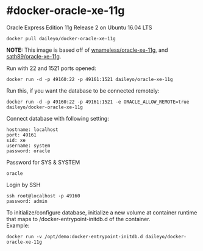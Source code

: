 #docker-oracle-xe-11g
============================

Oracle Express Edition 11g Release 2 on Ubuntu 16.04 LTS


```
docker pull daileyo/docker-oracle-xe-11g
```

**NOTE:**  This image is based off of [wnameless/oracle-xe-11g](https://github.com/wnameless/docker-oracle-xe-11g), and [sath89/oracle-xe-11g](https://github.com/MaksymBilenko/docker-oracle-xe-11g).  


Run with 22 and 1521 ports opened:
```
docker run -d -p 49160:22 -p 49161:1521 daileyo/oracle-xe-11g
```

Run this, if you want the database to be connected remotely:
```
docker run -d -p 49160:22 -p 49161:1521 -e ORACLE_ALLOW_REMOTE=true daileyo/docker-oracle-xe-11g
```

Connect database with following setting:
```
hostname: localhost
port: 49161
sid: xe
username: system
password: oracle
```

Password for SYS & SYSTEM
```
oracle
```

Login by SSH
```
ssh root@localhost -p 49160
password: admin
```

To initialize/configure database, initialize a new volume at container runtime that maps to /docker-entrypoint-initdb.d of the container.  
Example:
```
docker run -v /opt/demo:docker-entrypoint-initdb.d daileyo/docker-oracle-xe-11g
```

